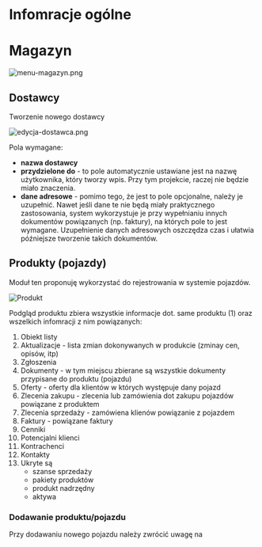 # Infomracje ogólne

# Magazyn
![menu-magazyn.png](:/bce2b6cacda14e7fbb9cc28619520a9d)

## Dostawcy
Tworzenie nowego dostawcy

![edycja-dostawca.png](:/a28fd3e667e54f87a40d617c05399b38)

Pola wymagane:
* **nazwa dostawcy**
* **przydzielone do** - to pole automatycznie ustawiane jest na nazwę użytkownika, który tworzy wpis. Przy tym projekcie, raczej nie będzie miało znaczenia.
* **dane adresowe** - pomimo tego, że jest to pole opcjonalne, należy je uzupełnić. Nawet jeśli dane te nie będą miały praktycznego zastosowania, system wykorzystuje je przy wypełnianiu innych dokumentów powiązanych (np. faktury), na których pole to jest wymagane. Uzupełnienie danych adresowych oszczędza czas i ułatwia późniejsze tworzenie takich dokumentów.

## Produkty (pojazdy)
Moduł ten proponuję wykorzystać do rejestrowania w systemie pojazdów. 

![Produkt](https://i.imgur.com/1RX2TWe.png)

Podgląd produktu zbiera wszystkie informacje dot. same produktu (1) oraz wszelkich infomracji z nim powiązanych:
1. Obiekt listy
2. Aktualizacje - lista zmian dokonywanych w produkcie (zminay cen, opisów, itp)
3. Zgłoszenia
4. Dokumenty - w tym miejscu zbierane są wszystkie dokumenty przypisane do produktu (pojazdu)
5. Oferty - oferty dla klientów w których występuje dany pojazd
6. Zlecenia zakupu - zlecenia lub zamówienia dot zakupu pojazdów powiązane z produktem
7. Zlecenia sprzedaży - zamówiena klienów powiązanie z pojazdem
8. Faktury - powiązane faktury
9. Cenniki
10. Potencjalni klienci
11. Kontrachenci 
12. Kontakty
13. Ukryte są 
    - szanse sprzedaży
    - pakiety produktów
    - produkt nadrzędny
    - aktywa
    
### Dodawanie produktu/pojazdu
Przy dodawaniu nowego pojazdu należy zwrócić uwagę na










